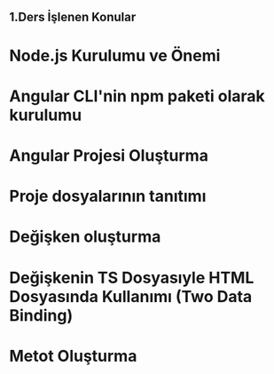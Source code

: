 ## 1.Ders İşlenen Konular
# Node.js Kurulumu ve Önemi
# Angular CLI'nin npm paketi olarak kurulumu
# Angular Projesi Oluşturma
# Proje dosyalarının tanıtımı
# Değişken oluşturma
# Değişkenin TS Dosyasıyle HTML Dosyasında Kullanımı (Two Data Binding)
# Metot Oluşturma

